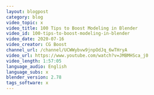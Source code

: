 ```yaml
---
layout: blogpost
category: blog
video_topic: x
video_title: 100 Tips to Boost Modeling in Blender
video_id: 100-tips-to-boost-modeling-in-blender
video_date: 2020-07-16
video_creator: CG Boost
channel_url: /channel/UCWWybvw9jnpOdJq_6wTHryA
video_url: https://www.youtube.com/watch?v=JMBMHSca_j0
video_length: 1:57:05
language_audio: English
language_subs: x
blender_version: 2.78
tags_software: x
---
```

